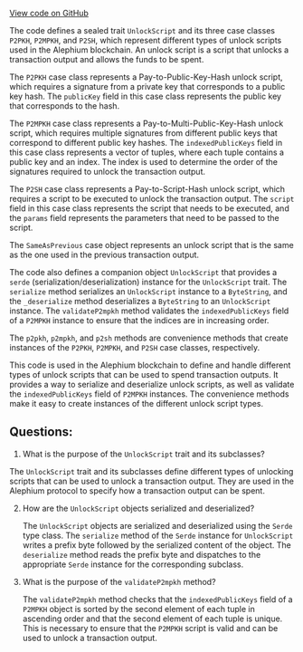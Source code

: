 [View code on GitHub](https://github.com/alephium/alephium/blob/master/protocol/src/main/scala/org/alephium/protocol/vm/UnlockScript.scala)

The code defines a sealed trait `UnlockScript` and its three case classes `P2PKH`, `P2MPKH`, and `P2SH`, which represent different types of unlock scripts used in the Alephium blockchain. An unlock script is a script that unlocks a transaction output and allows the funds to be spent. 

The `P2PKH` case class represents a Pay-to-Public-Key-Hash unlock script, which requires a signature from a private key that corresponds to a public key hash. The `publicKey` field in this case class represents the public key that corresponds to the hash.

The `P2MPKH` case class represents a Pay-to-Multi-Public-Key-Hash unlock script, which requires multiple signatures from different public keys that correspond to different public key hashes. The `indexedPublicKeys` field in this case class represents a vector of tuples, where each tuple contains a public key and an index. The index is used to determine the order of the signatures required to unlock the transaction output.

The `P2SH` case class represents a Pay-to-Script-Hash unlock script, which requires a script to be executed to unlock the transaction output. The `script` field in this case class represents the script that needs to be executed, and the `params` field represents the parameters that need to be passed to the script.

The `SameAsPrevious` case object represents an unlock script that is the same as the one used in the previous transaction output.

The code also defines a companion object `UnlockScript` that provides a `serde` (serialization/deserialization) instance for the `UnlockScript` trait. The `serialize` method serializes an `UnlockScript` instance to a `ByteString`, and the `_deserialize` method deserializes a `ByteString` to an `UnlockScript` instance. The `validateP2mpkh` method validates the `indexedPublicKeys` field of a `P2MPKH` instance to ensure that the indices are in increasing order.

The `p2pkh`, `p2mpkh`, and `p2sh` methods are convenience methods that create instances of the `P2PKH`, `P2MPKH`, and `P2SH` case classes, respectively.

This code is used in the Alephium blockchain to define and handle different types of unlock scripts that can be used to spend transaction outputs. It provides a way to serialize and deserialize unlock scripts, as well as validate the `indexedPublicKeys` field of `P2MPKH` instances. The convenience methods make it easy to create instances of the different unlock script types.
## Questions: 
 1. What is the purpose of the `UnlockScript` trait and its subclasses?
   
   The `UnlockScript` trait and its subclasses define different types of unlocking scripts that can be used to unlock a transaction output. They are used in the Alephium protocol to specify how a transaction output can be spent.

2. How are the `UnlockScript` objects serialized and deserialized?
   
   The `UnlockScript` objects are serialized and deserialized using the `Serde` type class. The `serialize` method of the `Serde` instance for `UnlockScript` writes a prefix byte followed by the serialized content of the object. The `deserialize` method reads the prefix byte and dispatches to the appropriate `Serde` instance for the corresponding subclass.

3. What is the purpose of the `validateP2mpkh` method?
   
   The `validateP2mpkh` method checks that the `indexedPublicKeys` field of a `P2MPKH` object is sorted by the second element of each tuple in ascending order and that the second element of each tuple is unique. This is necessary to ensure that the `P2MPKH` script is valid and can be used to unlock a transaction output.